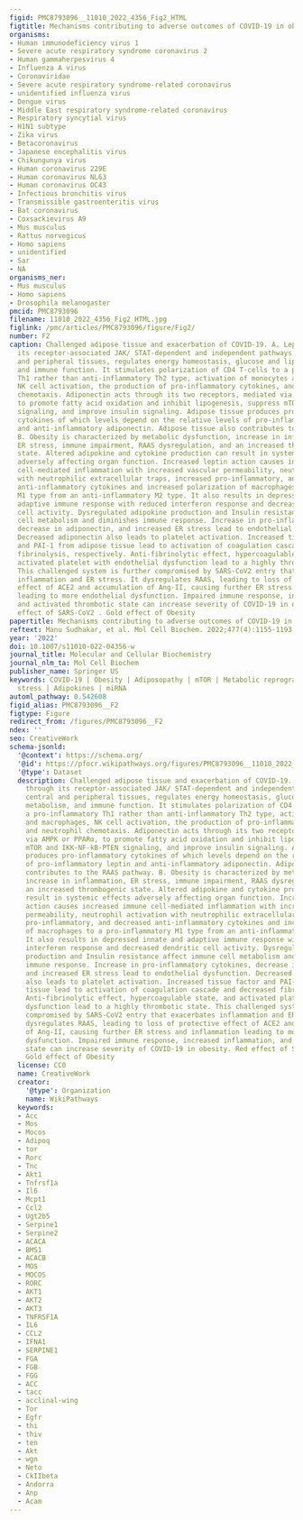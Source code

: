 ```yaml
---
figid: PMC8793096__11010_2022_4356_Fig2_HTML
figtitle: Mechanisms contributing to adverse outcomes of COVID-19 in obesity
organisms:
- Human immunodeficiency virus 1
- Severe acute respiratory syndrome coronavirus 2
- Human gammaherpesvirus 4
- Influenza A virus
- Coronaviridae
- Severe acute respiratory syndrome-related coronavirus
- unidentified influenza virus
- Dengue virus
- Middle East respiratory syndrome-related coronavirus
- Respiratory syncytial virus
- H1N1 subtype
- Zika virus
- Betacoronavirus
- Japanese encephalitis virus
- Chikungunya virus
- Human coronavirus 229E
- Human coronavirus NL63
- Human coronavirus OC43
- Infectious bronchitis virus
- Transmissible gastroenteritis virus
- Bat coronavirus
- Coxsackievirus A9
- Mus musculus
- Rattus norvegicus
- Homo sapiens
- unidentified
- Sar
- NA
organisms_ner:
- Mus musculus
- Homo sapiens
- Drosophila melanogaster
pmcid: PMC8793096
filename: 11010_2022_4356_Fig2_HTML.jpg
figlink: /pmc/articles/PMC8793096/figure/Fig2/
number: F2
caption: Challenged adipose tissue and exacerbation of COVID-19. A. Leptin, through
  its receptor-associated JAK/ STAT-dependent and independent pathways in central
  and peripheral tissues, regulates energy homeostasis, glucose and lipid metabolism,
  and immune function. It stimulates polarization of CD4 T-cells to a pro-inflammatory
  Th1 rather than anti-inflammatory Th2 type, activation of monocytes and macrophages,
  NK cell activation, the production of pro-inflammatory cytokines, and neutrophil
  chemotaxis. Adiponectin acts through its two receptors, mediated via AMPK or PPARα,
  to promote fatty acid oxidation and inhibit lipogenesis, suppress mTOR and IKK-NF-kB-PTEN
  signaling, and improve insulin signaling. Adipose tissue produces pro-inflammatory
  cytokines of which levels depend on the relative levels of pro-inflammatory leptin
  and anti-inflammatory adiponectin. Adipose tissue also contributes to the RAAS pathway.
  B. Obesity is characterized by metabolic dysfunction, increase in inflammation,
  ER stress, immune impairment, RAAS dysregulation, and an increased thrombogenic
  state. Altered adipokine and cytokine production can result in systemic effects
  adversely affecting organ function. Increased leptin action causes increased immune
  cell-mediated inflammation with increased vascular permeability, neutrophil activation
  with neutrophilic extracellular traps, increased pro-inflammatory, and decreased
  anti-inflammatory cytokines and increased polarization of macrophages to a pro-inflammatory
  M1 type from an anti-inflammatory M2 type. It also results in depressed innate and
  adaptive immune response with reduced interferon response and decreased dendritic
  cell activity. Dysregulated adipokine production and Insulin resistance affect immune
  cell metabolism and diminishes immune response. Increase in pro-inflammatory cytokines,
  decrease in adiponectin, and increased ER stress lead to endothelial dysfunction.
  Decreased adiponectin also leads to platelet activation. Increased tissue factor
  and PAI-1 from adipose tissue lead to activation of coagulation cascade and decreased
  fibrinolysis, respectively. Anti-fibrinolytic effect, hypercoagulable state, and
  activated platelet with endothelial dysfunction lead to a highly thrombotic state.
  This challenged system is further compromised by SARS-CoV2 entry that exacerbates
  inflammation and ER stress. It dysregulates RAAS, leading to loss of protective
  effect of ACE2 and accumulation of Ang-II, causing further ER stress and inflammation
  leading to more endothelial dysfunction. Impaired immune response, increased inflammation,
  and activated thrombotic state can increase severity of COVID-19 in obesity. Red
  effect of SARS-CoV2 . Gold effect of Obesity
papertitle: Mechanisms contributing to adverse outcomes of COVID-19 in obesity.
reftext: Manu Sudhakar, et al. Mol Cell Biochem. 2022;477(4):1155-1193.
year: '2022'
doi: 10.1007/s11010-022-04356-w
journal_title: Molecular and Cellular Biochemistry
journal_nlm_ta: Mol Cell Biochem
publisher_name: Springer US
keywords: COVID-19 | Obesity | Adiposopathy | mTOR | Metabolic reprogramming | ER
  stress | Adipokines | miRNA
automl_pathway: 0.542608
figid_alias: PMC8793096__F2
figtype: Figure
redirect_from: /figures/PMC8793096__F2
ndex: ''
seo: CreativeWork
schema-jsonld:
  '@context': https://schema.org/
  '@id': https://pfocr.wikipathways.org/figures/PMC8793096__11010_2022_4356_Fig2_HTML.html
  '@type': Dataset
  description: Challenged adipose tissue and exacerbation of COVID-19. A. Leptin,
    through its receptor-associated JAK/ STAT-dependent and independent pathways in
    central and peripheral tissues, regulates energy homeostasis, glucose and lipid
    metabolism, and immune function. It stimulates polarization of CD4 T-cells to
    a pro-inflammatory Th1 rather than anti-inflammatory Th2 type, activation of monocytes
    and macrophages, NK cell activation, the production of pro-inflammatory cytokines,
    and neutrophil chemotaxis. Adiponectin acts through its two receptors, mediated
    via AMPK or PPARα, to promote fatty acid oxidation and inhibit lipogenesis, suppress
    mTOR and IKK-NF-kB-PTEN signaling, and improve insulin signaling. Adipose tissue
    produces pro-inflammatory cytokines of which levels depend on the relative levels
    of pro-inflammatory leptin and anti-inflammatory adiponectin. Adipose tissue also
    contributes to the RAAS pathway. B. Obesity is characterized by metabolic dysfunction,
    increase in inflammation, ER stress, immune impairment, RAAS dysregulation, and
    an increased thrombogenic state. Altered adipokine and cytokine production can
    result in systemic effects adversely affecting organ function. Increased leptin
    action causes increased immune cell-mediated inflammation with increased vascular
    permeability, neutrophil activation with neutrophilic extracellular traps, increased
    pro-inflammatory, and decreased anti-inflammatory cytokines and increased polarization
    of macrophages to a pro-inflammatory M1 type from an anti-inflammatory M2 type.
    It also results in depressed innate and adaptive immune response with reduced
    interferon response and decreased dendritic cell activity. Dysregulated adipokine
    production and Insulin resistance affect immune cell metabolism and diminishes
    immune response. Increase in pro-inflammatory cytokines, decrease in adiponectin,
    and increased ER stress lead to endothelial dysfunction. Decreased adiponectin
    also leads to platelet activation. Increased tissue factor and PAI-1 from adipose
    tissue lead to activation of coagulation cascade and decreased fibrinolysis, respectively.
    Anti-fibrinolytic effect, hypercoagulable state, and activated platelet with endothelial
    dysfunction lead to a highly thrombotic state. This challenged system is further
    compromised by SARS-CoV2 entry that exacerbates inflammation and ER stress. It
    dysregulates RAAS, leading to loss of protective effect of ACE2 and accumulation
    of Ang-II, causing further ER stress and inflammation leading to more endothelial
    dysfunction. Impaired immune response, increased inflammation, and activated thrombotic
    state can increase severity of COVID-19 in obesity. Red effect of SARS-CoV2 .
    Gold effect of Obesity
  license: CC0
  name: CreativeWork
  creator:
    '@type': Organization
    name: WikiPathways
  keywords:
  - Acc
  - Mos
  - Mocos
  - Adipoq
  - tor
  - Rorc
  - Tnc
  - Akt1
  - Tnfrsf1a
  - Il6
  - Mcpt1
  - Ccl2
  - Ugt2b5
  - Serpine1
  - Serpine2
  - ACACA
  - BMS1
  - ACACB
  - MOS
  - MOCOS
  - RORC
  - AKT1
  - AKT2
  - AKT3
  - TNFRSF1A
  - IL6
  - CCL2
  - IFNA1
  - SERPINE1
  - FGA
  - FGB
  - FGG
  - ACC
  - tacc
  - acclinal-wing
  - Tor
  - Egfr
  - thi
  - thiv
  - ten
  - Akt
  - wgn
  - Neto
  - CkIIbeta
  - Andorra
  - Anp
  - Acam
---
```

